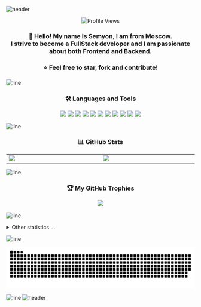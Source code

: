 ![header](https://capsule-render.vercel.app/api?type=waving&height=300&color=timeGradient&text=Hello%20world!&section=header&animation=fadeIn)

<p align="center">
  <img src="https://komarev.com/ghpvc/?username=authorless" alt="Profile Views" />
</p>

<h3 align="center">
  👋 Hello! My name is Semyon, I am from Moscow.<br>
  I strive to become a FullStack developer and I am passionate about both Frontend and Backend.
</h3>

<h3 align="center">
  ⭐ Feel free to star, fork and contribute!
</h3>

![line](https://capsule-render.vercel.app/api?type=rect&color=gradient&height=1)

<h3 align="center">🛠️ Languages and Tools</h3>

<p align="center">
  <img src="https://img.shields.io/badge/-HTML5-%23E44D27?style=flat-square&logo=html5&logoColor=ffffff"/>
  <img src="https://img.shields.io/badge/-CSS3-%231572B6?style=flat-square&logo=css3"/>
  <img src="https://img.shields.io/badge/-JavaScript-%23F7DF1C?style=flat-square&logo=javascript&logoColor=000000&labelColor=%23F7DF1C&color=%23FFCE5A"/>
  <img src="https://img.shields.io/badge/-TypeScript-007ACC?style=flat-square&logo=typescript&logoColor=white"/>
  <img src="https://img.shields.io/badge/-Vue.js-%232c3e50?style=flat-square&logo=vuedotjs"/>
  <img src="https://img.shields.io/badge/-Less-%231d365d?style=flat-square&logo=less&logoColor=ffffff"/>
  <img src="https://img.shields.io/badge/-Sass-%23CC6699?style=flat-square&logo=sass&logoColor=ffffff"/>
  <img src="https://img.shields.io/badge/-ESLint-%234B32C3?style=flat-square&logo=eslint"/>
  <img src="https://img.shields.io/badge/-Prettier-%23F7B93E?style=flat-square&logo=prettier&logoColor=ffffff"/>
  <img src="https://img.shields.io/badge/-Git-%23F05032?style=flat-square&logo=git&logoColor=%23ffffff"/>
  <img src="https://img.shields.io/badge/-VSCode-%23007ACC?style=flat-square&logo=visual-studio-code"/>
</p>

![line](https://capsule-render.vercel.app/api?type=rect&color=gradient&height=1)

<h3 align="center">📊 GitHub Stats</h3>

<table align="center">
  <tr>
    <td width="420px">
      <img width="100%" src="https://github-readme-stats.vercel.app/api/top-langs?username=authorless&show_icons=true&locale=en&layout=compact&card_width=420&bg_color=22272E&text_color=9F9F9F&title_color=9F9F9F&icon_color=9F9F9F&hide_border=true" />
    </td>
    <td width="420px">
      <img width="95%" src="https://github-readme-stats.vercel.app/api?username=authorless&show_icons=true&hide_rank=false&bg_color=22272E&text_color=9F9F9F&title_color=9F9F9F&icon_color=9F9F9F&hide_border=true" />
    </td>
  </tr>
</table>

![line](https://capsule-render.vercel.app/api?type=rect&color=gradient&height=1)

<h3 align="center">🏆 My GitHub Trophies</h3>

<p align="center">
  <a href="https://github.com/ryo-ma/github-profile-trophy">
    <img width="800px" src="https://github-profile-trophy.vercel.app/?username=authorless&theme=gruvbox&no-frame=true"/>
  </a>
</p>

![line](https://capsule-render.vercel.app/api?type=rect&color=gradient&height=1)

<details>
  <summary>Other statistics ...</summary><br/>

<!--START_SECTION:waka-->
![Code Time](http://img.shields.io/badge/Code%20Time-68%20hrs%2035%20mins-blue)

![Profile Views](http://img.shields.io/badge/Profile%20Views-0-blue)

**🐱 My GitHub Data** 

> 📦 11.7 kB Used in GitHub's Storage 
 > 
> 🏆 79 Contributions in the Year 2025
 > 
> 💼 Opted to Hire
 > 
> 📜 7 Public Repositories 
 > 
> 🔑 4 Private Repositories 
 > 
**I'm a Night 🦉** 

```text
🌞 Morning                3 commits           █░░░░░░░░░░░░░░░░░░░░░░░░   02.44 % 
🌆 Daytime                28 commits          ██████░░░░░░░░░░░░░░░░░░░   22.76 % 
🌃 Evening                52 commits          ███████████░░░░░░░░░░░░░░   42.28 % 
🌙 Night                  40 commits          ████████░░░░░░░░░░░░░░░░░   32.52 % 
```
📅 **I'm Most Productive on Thursday** 

```text
Monday                   19 commits          ████░░░░░░░░░░░░░░░░░░░░░   15.45 % 
Tuesday                  4 commits           █░░░░░░░░░░░░░░░░░░░░░░░░   03.25 % 
Wednesday                23 commits          █████░░░░░░░░░░░░░░░░░░░░   18.70 % 
Thursday                 57 commits          ████████████░░░░░░░░░░░░░   46.34 % 
Friday                   7 commits           █░░░░░░░░░░░░░░░░░░░░░░░░   05.69 % 
Saturday                 3 commits           █░░░░░░░░░░░░░░░░░░░░░░░░   02.44 % 
Sunday                   10 commits          ██░░░░░░░░░░░░░░░░░░░░░░░   08.13 % 
```


📊 **This Week I Spent My Time On** 

```text
🕑︎ Time Zone: Europe/Moscow

💬 Programming Languages: 
No Activity Tracked This Week

🔥 Editors: 
No Activity Tracked This Week

💻 Operating System: 
No Activity Tracked This Week
```

**I Mostly Code in JavaScript** 

```text
JavaScript               4 repos             █████░░░░░░░░░░░░░░░░░░░░   18.18 % 
SCSS                     1 repo              █░░░░░░░░░░░░░░░░░░░░░░░░   04.55 % 
Lua                      1 repo              █░░░░░░░░░░░░░░░░░░░░░░░░   04.55 % 
Vue                      1 repo              █░░░░░░░░░░░░░░░░░░░░░░░░   04.55 % 
CSS                      1 repo              █░░░░░░░░░░░░░░░░░░░░░░░░   04.55 % 
```




 Last Updated on 18/09/2025 00:46:31 UTC
<!--END_SECTION:waka-->
</details>

![line](https://capsule-render.vercel.app/api?type=rect&color=gradient&height=1)

<picture>
  <source media="(prefers-color-scheme: dark)" srcset="https://raw.githubusercontent.com/platane/platane/output/github-contribution-grid-snake-dark.svg">
  <img alt="github contribution grid snake animation" src="https://raw.githubusercontent.com/platane/platane/output/github-contribution-grid-snake.svg">
</picture>

![line](https://capsule-render.vercel.app/api?type=rect&color=gradient&height=1)
![header](https://capsule-render.vercel.app/api?type=waving&height=300&color=timeGradient&text=Come%20again!&section=header&reversal=false&animation=fadeIn&textBg=false&fontAlignY=43&descAlignY=50)
